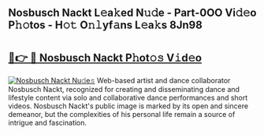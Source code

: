 ## Nosbusch Nackt L𝚎a𝚔ed N𝚞𝚍e - Part-0OO Vi𝚍𝚎o P𝚑𝚘tos - H𝚘𝚝 O𝚗𝚕yf𝚊ns L𝚎a𝚔s 8Jn98

# <h2><a href="http://kf1fug.oniu.top/?m=Nosbusch+Nackt">🔗👉 🔴 Nosbusch Nackt P𝚑ot𝚘𝚜 V𝚒d𝚎o</a></h2>

[![Nosbusch Nackt Nu𝚍e𝚜](https://i.imgur.com/0qMVB7G.gif)](http://kf1fug.oniu.top/?m=Nosbusch+Nackt)
Web-based artist and dance collaborator Nosbusch Nackt, recognized for creating and disseminating dance and lifestyle content via solo and collaborative dance performances and short videos. Nosbusch Nackt's public image is marked by its open and sincere demeanor, but the complexities of his personal life remain a source of intrigue and fascination.  
